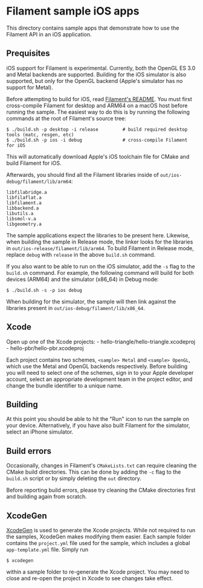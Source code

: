# Filament sample iOS apps

This directory contains sample apps that demonstrate how to use the Filament API in an iOS
application.

## Prequisites

iOS support for Filament is experimental. Currently, both the OpenGL ES 3.0 and Metal backends are
supported. Building for the iOS simulator is also supported, but only for the OpenGL backend
(Apple's simulator has no support for Metal).

Before attempting to build for iOS, read [Filament's README](../../README.md). You must first
cross-compile Filament for desktop and ARM64 on a macOS host before running the sample. The easiest
way to do this is by running the following commands at the root of Filament's source tree:

```
$ ./build.sh -p desktop -i release         # build required desktop tools (matc, resgen, etc)
$ ./build.sh -p ios -i debug               # cross-compile Filament for iOS
```

This will automatically download Apple's iOS toolchain file for CMake and build Filament for iOS.

Afterwards, you should find all the Filament libraries inside of `out/ios-debug/filament/lib/arm64`:

```
libfilabridge.a
libfilaflat.a
libfilament.a
libbackend.a
libutils.a
libsmol-v.a
libgeometry.a
```

The sample applications expect the libraries to be present here. Likewise, when building the sample
in Release mode, the linker looks for the libraries in `out/ios-release/filament/lib/arm64`. To
build Filament in Release mode, replace `debug` with `release` in the above `build.sh` command.

If you also want to be able to run on the iOS simulator, add the `-s` flag to the `build.sh`
command. For example, the following command will build for both devices (ARM64) and the simulator
(x86_64) in Debug mode:

```
$ ./build.sh -s -p ios debug
```

When building for the simulator, the sample will then link against the libraries present in
`out/ios-debug/filament/lib/x86_64`.

## Xcode

Open up one of the Xcode projects:
    - hello-triangle/hello-triangle.xcodeproj
    - hello-pbr/hello-pbr.xcodeproj

Each project contains two schemes, `<sample> Metal` and `<sample> OpenGL`, which use the Metal and
OpenGL backends respectively. Before building you will need to select one of the schemes, sign in to
your Apple developer account, select an appropriate development team in the project editor, and
change the bundle identifier to a unique name.

## Building

At this point you should be able to hit the "Run" icon to run the sample on your device.
Alternatively, if you have also built Filament for the simulator, select an iPhone simulator.

## Build errors

Occasionally, changes in Filament's `CMakeLists.txt` can require cleaning the CMake build
directories. This can be done by adding the `-c` flag to the `build.sh` script or by simply deleting
the `out` directory.

Before reporting build errors, please try cleaning the CMake directories first and building again
from scratch.

## XcodeGen

[XcodeGen](https://github.com/yonaskolb/XcodeGen) is used to generate the Xcode projects. While not
required to run the samples, XcodeGen makes modifying them easier. Each sample folder contains the
`project.yml` file used for the sample, which includes a global `app-template.yml` file. Simply run

```
$ xcodegen
```

within a sample folder to re-generate the Xcode project. You may need to close and re-open the
project in Xcode to see changes take effect.
